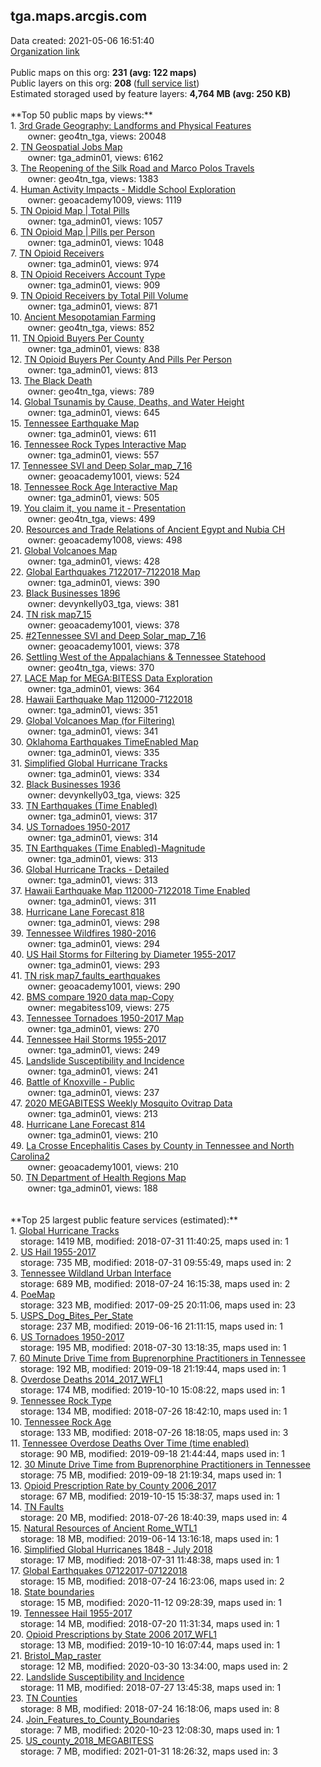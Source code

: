 <h2>tga.maps.arcgis.com</h2> Data created: 2021-05-06 16:51:40 <br /><a target='new' href='https://tga.maps.arcgis.com'>Organization link</a><br /><br />Public maps on this org: <b>231 (avg: 122 maps)</b><br />Public layers on this org: <b>208 </b>(<a target='new' href='https://services.arcgis.com/QdHwhlbx61LR3TWb/ArcGIS/rest/services'>full service list</a>)<br />Estimated storaged used by feature layers: <b>4,764 MB (avg: 250 KB)</b><br /><br />**Top 50 public maps by views:**<br />  1. <a target='new' href='https://www.arcgis.com/home/item.html?id=607c6fa08cd24a1ebde3436fb7c1ecc3'>3rd Grade Geography: Landforms and Physical Features</a> <br />  &nbsp;&nbsp;&nbsp;&nbsp; &nbsp;&nbsp;owner: geo4tn_tga, views: 20048<br />  2. <a target='new' href='https://www.arcgis.com/home/item.html?id=25f55d2a85c042d1b8fd591328c15af8'>TN Geospatial Jobs Map</a> <br />  &nbsp;&nbsp;&nbsp;&nbsp; &nbsp;&nbsp;owner: tga_admin01, views: 6162<br />  3. <a target='new' href='https://www.arcgis.com/home/item.html?id=c8b9946530184a58bff1dbf3a04c277e'>The Reopening of the Silk Road and Marco Polos Travels</a> <br />  &nbsp;&nbsp;&nbsp;&nbsp; &nbsp;&nbsp;owner: geo4tn_tga, views: 1383<br />  4. <a target='new' href='https://www.arcgis.com/home/item.html?id=3f1c346e949641499ce94d36834ac0a0'>Human Activity Impacts - Middle School Exploration</a> <br />  &nbsp;&nbsp;&nbsp;&nbsp; &nbsp;&nbsp;owner: geoacademy1009, views: 1119<br />  5. <a target='new' href='https://www.arcgis.com/home/item.html?id=caedec2577a44394baeb4243d8582c06'>TN Opioid Map | Total Pills</a> <br />  &nbsp;&nbsp;&nbsp;&nbsp; &nbsp;&nbsp;owner: tga_admin01, views: 1057<br />  6. <a target='new' href='https://www.arcgis.com/home/item.html?id=d34fc86e462842aa8bb5db390ee44f91'>TN Opioid Map | Pills per Person</a> <br />  &nbsp;&nbsp;&nbsp;&nbsp; &nbsp;&nbsp;owner: tga_admin01, views: 1048<br />  7. <a target='new' href='https://www.arcgis.com/home/item.html?id=346288ef35ce4603812a4a651826ce31'>TN Opioid Receivers</a> <br />  &nbsp;&nbsp;&nbsp;&nbsp; &nbsp;&nbsp;owner: tga_admin01, views: 974<br />  8. <a target='new' href='https://www.arcgis.com/home/item.html?id=4c5af7af39944541ac431fbe2c77ba47'>TN Opioid Receivers Account Type</a> <br />  &nbsp;&nbsp;&nbsp;&nbsp; &nbsp;&nbsp;owner: tga_admin01, views: 909<br />  9. <a target='new' href='https://www.arcgis.com/home/item.html?id=7429f44d088c4f588ec197840f8e6a99'>TN Opioid Receivers by Total Pill Volume</a> <br />  &nbsp;&nbsp;&nbsp;&nbsp; &nbsp;&nbsp;owner: tga_admin01, views: 871<br />  10. <a target='new' href='https://www.arcgis.com/home/item.html?id=f33d628f8cc642bfa8237b5f5179fbf5'>Ancient Mesopotamian Farming</a> <br />  &nbsp;&nbsp;&nbsp;&nbsp; &nbsp;&nbsp;owner: geo4tn_tga, views: 852<br />  11. <a target='new' href='https://www.arcgis.com/home/item.html?id=6ac9f71719c94f80867c935fcbdb051e'>TN Opioid Buyers Per County</a> <br />  &nbsp;&nbsp;&nbsp;&nbsp; &nbsp;&nbsp;owner: tga_admin01, views: 838<br />  12. <a target='new' href='https://www.arcgis.com/home/item.html?id=c0006fc69d01493089047dadb90e28e2'>TN Opioid Buyers Per County  And Pills Per Person</a> <br />  &nbsp;&nbsp;&nbsp;&nbsp; &nbsp;&nbsp;owner: tga_admin01, views: 813<br />  13. <a target='new' href='https://www.arcgis.com/home/item.html?id=a711efa86bd94e92acbe61551dafb945'>The Black Death</a> <br />  &nbsp;&nbsp;&nbsp;&nbsp; &nbsp;&nbsp;owner: geo4tn_tga, views: 789<br />  14. <a target='new' href='https://www.arcgis.com/home/item.html?id=0e7439c313164713a7a893c3f6a6daf3'>Global Tsunamis by Cause, Deaths, and Water Height</a> <br />  &nbsp;&nbsp;&nbsp;&nbsp; &nbsp;&nbsp;owner: tga_admin01, views: 645<br />  15. <a target='new' href='https://www.arcgis.com/home/item.html?id=9e718c30c52d49b88ae6e7cfcd0b859d'>Tennessee Earthquake Map</a> <br />  &nbsp;&nbsp;&nbsp;&nbsp; &nbsp;&nbsp;owner: tga_admin01, views: 611<br />  16. <a target='new' href='https://www.arcgis.com/home/item.html?id=ddaac13dd4d948bb987ada0c449aa506'>Tennessee Rock Types Interactive Map</a> <br />  &nbsp;&nbsp;&nbsp;&nbsp; &nbsp;&nbsp;owner: tga_admin01, views: 557<br />  17. <a target='new' href='https://www.arcgis.com/home/item.html?id=b5c8c5a092d84592a35b2db573d8371e'>Tennessee SVI  and Deep Solar_map_7_16</a> <br />  &nbsp;&nbsp;&nbsp;&nbsp; &nbsp;&nbsp;owner: geoacademy1001, views: 524<br />  18. <a target='new' href='https://www.arcgis.com/home/item.html?id=9e3c0dc6ed1a4c1ca1682b08a0b1c8a5'>Tennessee Rock Age Interactive Map</a> <br />  &nbsp;&nbsp;&nbsp;&nbsp; &nbsp;&nbsp;owner: tga_admin01, views: 505<br />  19. <a target='new' href='https://www.arcgis.com/home/item.html?id=a979706f95224ddcb41eda4192507951'>You claim it, you name it  - Presentation</a> <br />  &nbsp;&nbsp;&nbsp;&nbsp; &nbsp;&nbsp;owner: geo4tn_tga, views: 499<br />  20. <a target='new' href='https://www.arcgis.com/home/item.html?id=68a7c2e6e6564947818c356187086023'>Resources and Trade Relations of Ancient Egypt and Nubia CH</a> <br />  &nbsp;&nbsp;&nbsp;&nbsp; &nbsp;&nbsp;owner: geoacademy1008, views: 498<br />  21. <a target='new' href='https://www.arcgis.com/home/item.html?id=2f25f6ddfdda445a848b427bdaf58120'>Global Volcanoes Map</a> <br />  &nbsp;&nbsp;&nbsp;&nbsp; &nbsp;&nbsp;owner: tga_admin01, views: 428<br />  22. <a target='new' href='https://www.arcgis.com/home/item.html?id=3ef489e3069148c2b13924bf542b6887'>Global Earthquakes 7122017-7122018 Map</a> <br />  &nbsp;&nbsp;&nbsp;&nbsp; &nbsp;&nbsp;owner: tga_admin01, views: 390<br />  23. <a target='new' href='https://www.arcgis.com/home/item.html?id=39dda2008f784b5299feb44d97a772ea'>Black Businesses 1896</a> <br />  &nbsp;&nbsp;&nbsp;&nbsp; &nbsp;&nbsp;owner: devynkelly03_tga, views: 381<br />  24. <a target='new' href='https://www.arcgis.com/home/item.html?id=a1d3c3f9f8594417a26c50f2df1c75b7'>TN risk map7_15</a> <br />  &nbsp;&nbsp;&nbsp;&nbsp; &nbsp;&nbsp;owner: geoacademy1001, views: 378<br />  25. <a target='new' href='https://www.arcgis.com/home/item.html?id=1ecae96a337d496a94143b5c18517b93'>#2Tennessee SVI  and Deep Solar_map_7_16</a> <br />  &nbsp;&nbsp;&nbsp;&nbsp; &nbsp;&nbsp;owner: geoacademy1001, views: 378<br />  26. <a target='new' href='https://www.arcgis.com/home/item.html?id=7016be44b82d422ba762299bf793c293'>Settling West of the Appalachians & Tennessee Statehood</a> <br />  &nbsp;&nbsp;&nbsp;&nbsp; &nbsp;&nbsp;owner: geo4tn_tga, views: 370<br />  27. <a target='new' href='https://www.arcgis.com/home/item.html?id=a5c7443265444924be2ad69d42b37ed6'>LACE Map for MEGA:BITESS Data Exploration</a> <br />  &nbsp;&nbsp;&nbsp;&nbsp; &nbsp;&nbsp;owner: tga_admin01, views: 364<br />  28. <a target='new' href='https://www.arcgis.com/home/item.html?id=72280061a2494e5995ffda5539ea6133'>Hawaii Earthquake Map 112000-7122018</a> <br />  &nbsp;&nbsp;&nbsp;&nbsp; &nbsp;&nbsp;owner: tga_admin01, views: 351<br />  29. <a target='new' href='https://www.arcgis.com/home/item.html?id=930da75a62574b59a760802870b63883'>Global Volcanoes Map (for Filtering)</a> <br />  &nbsp;&nbsp;&nbsp;&nbsp; &nbsp;&nbsp;owner: tga_admin01, views: 341<br />  30. <a target='new' href='https://www.arcgis.com/home/item.html?id=1b6298722782414cb9f9891e4b7b7f1d'>Oklahoma Earthquakes  TimeEnabled Map</a> <br />  &nbsp;&nbsp;&nbsp;&nbsp; &nbsp;&nbsp;owner: tga_admin01, views: 335<br />  31. <a target='new' href='https://www.arcgis.com/home/item.html?id=e064892f4bc548248b121e7a2d9350aa'>Simplified Global Hurricane Tracks</a> <br />  &nbsp;&nbsp;&nbsp;&nbsp; &nbsp;&nbsp;owner: tga_admin01, views: 334<br />  32. <a target='new' href='https://www.arcgis.com/home/item.html?id=db554089f02a4d23b20dfb14ef01f073'>Black Businesses 1936</a> <br />  &nbsp;&nbsp;&nbsp;&nbsp; &nbsp;&nbsp;owner: devynkelly03_tga, views: 325<br />  33. <a target='new' href='https://www.arcgis.com/home/item.html?id=138e92bb330e45e6a3642bae49cc8ce2'>TN Earthquakes (Time Enabled)</a> <br />  &nbsp;&nbsp;&nbsp;&nbsp; &nbsp;&nbsp;owner: tga_admin01, views: 317<br />  34. <a target='new' href='https://www.arcgis.com/home/item.html?id=062d0786066e40818666755a7478ed5b'>US Tornadoes 1950-2017</a> <br />  &nbsp;&nbsp;&nbsp;&nbsp; &nbsp;&nbsp;owner: tga_admin01, views: 314<br />  35. <a target='new' href='https://www.arcgis.com/home/item.html?id=0a9dc152108f401292d52d10072b87cb'>TN Earthquakes (Time Enabled)-Magnitude</a> <br />  &nbsp;&nbsp;&nbsp;&nbsp; &nbsp;&nbsp;owner: tga_admin01, views: 313<br />  36. <a target='new' href='https://www.arcgis.com/home/item.html?id=3f38ace3a6344583a859549acd053212'>Global Hurricane Tracks - Detailed</a> <br />  &nbsp;&nbsp;&nbsp;&nbsp; &nbsp;&nbsp;owner: tga_admin01, views: 313<br />  37. <a target='new' href='https://www.arcgis.com/home/item.html?id=1ea71d83310d45f484bdeda24a84b09a'>Hawaii Earthquake Map 112000-7122018 Time Enabled</a> <br />  &nbsp;&nbsp;&nbsp;&nbsp; &nbsp;&nbsp;owner: tga_admin01, views: 311<br />  38. <a target='new' href='https://www.arcgis.com/home/item.html?id=e2ef7376d55d4b40b1743673400c9070'>Hurricane Lane Forecast 818</a> <br />  &nbsp;&nbsp;&nbsp;&nbsp; &nbsp;&nbsp;owner: tga_admin01, views: 298<br />  39. <a target='new' href='https://www.arcgis.com/home/item.html?id=a79c38b4e2974b6b889161fbff0038d1'>Tennessee Wildfires 1980-2016</a> <br />  &nbsp;&nbsp;&nbsp;&nbsp; &nbsp;&nbsp;owner: tga_admin01, views: 294<br />  40. <a target='new' href='https://www.arcgis.com/home/item.html?id=50b7ffed7dd34c6b8e10cc784106274a'>US Hail Storms for Filtering by Diameter 1955-2017</a> <br />  &nbsp;&nbsp;&nbsp;&nbsp; &nbsp;&nbsp;owner: tga_admin01, views: 293<br />  41. <a target='new' href='https://www.arcgis.com/home/item.html?id=4055518bc09d456194694f02fa2293b2'>TN risk map7_faults_earthquakes</a> <br />  &nbsp;&nbsp;&nbsp;&nbsp; &nbsp;&nbsp;owner: geoacademy1001, views: 290<br />  42. <a target='new' href='https://www.arcgis.com/home/item.html?id=8836703fc78e43268851f84fe49df7dd'>BMS compare 1920 data map-Copy</a> <br />  &nbsp;&nbsp;&nbsp;&nbsp; &nbsp;&nbsp;owner: megabitess109, views: 275<br />  43. <a target='new' href='https://www.arcgis.com/home/item.html?id=54e89c9d3b9a4242987115cafa4aa0fa'>Tennessee Tornadoes 1950-2017 Map</a> <br />  &nbsp;&nbsp;&nbsp;&nbsp; &nbsp;&nbsp;owner: tga_admin01, views: 270<br />  44. <a target='new' href='https://www.arcgis.com/home/item.html?id=4497f6a8912f42a5a8a0c89a985dd9ea'>Tennessee Hail Storms 1955-2017</a> <br />  &nbsp;&nbsp;&nbsp;&nbsp; &nbsp;&nbsp;owner: tga_admin01, views: 249<br />  45. <a target='new' href='https://www.arcgis.com/home/item.html?id=8efe279fd2d247aab7a0eb7112b7dfc4'>Landslide Susceptibility and Incidence</a> <br />  &nbsp;&nbsp;&nbsp;&nbsp; &nbsp;&nbsp;owner: tga_admin01, views: 241<br />  46. <a target='new' href='https://www.arcgis.com/home/item.html?id=b0ebca4497f6435cb757d82d1893a95e'>Battle of Knoxville - Public</a> <br />  &nbsp;&nbsp;&nbsp;&nbsp; &nbsp;&nbsp;owner: tga_admin01, views: 237<br />  47. <a target='new' href='https://www.arcgis.com/home/item.html?id=1c4465d5bbf54329b18196e02e6dfa63'>2020 MEGABITESS Weekly Mosquito Ovitrap Data</a> <br />  &nbsp;&nbsp;&nbsp;&nbsp; &nbsp;&nbsp;owner: tga_admin01, views: 213<br />  48. <a target='new' href='https://www.arcgis.com/home/item.html?id=dc05f3d8c3f0447dbea9dfa29df3d02d'>Hurricane Lane Forecast 814</a> <br />  &nbsp;&nbsp;&nbsp;&nbsp; &nbsp;&nbsp;owner: tga_admin01, views: 210<br />  49. <a target='new' href='https://www.arcgis.com/home/item.html?id=c3318e7d93864f288d2855a3cacecd30'>La Crosse Encephalitis Cases by County in Tennessee and North Carolina2</a> <br />  &nbsp;&nbsp;&nbsp;&nbsp; &nbsp;&nbsp;owner: geoacademy1001, views: 210<br />  50. <a target='new' href='https://www.arcgis.com/home/item.html?id=d15889023f184cb89d2e973701446c03'>TN Department of Health Regions Map</a> <br />  &nbsp;&nbsp;&nbsp;&nbsp; &nbsp;&nbsp;owner: tga_admin01, views: 188<br /><br /><br />**Top 25 largest public feature services (estimated):**<br /> 1. <a target='new' href='https://www.arcgis.com/home/item.html?id=21df35e58c344f5e875d9d8808bcafbe'>Global Hurricane Tracks</a><br /> &nbsp;&nbsp;&nbsp;&nbsp;storage: 1419 MB, modified: 2018-07-31 11:40:25, maps used in: 1<br /> 2. <a target='new' href='https://www.arcgis.com/home/item.html?id=15cf53256f38493cac4a813b07704876'>US Hail 1955-2017</a><br /> &nbsp;&nbsp;&nbsp;&nbsp;storage: 735 MB, modified: 2018-07-31 09:55:49, maps used in: 2<br /> 3. <a target='new' href='https://www.arcgis.com/home/item.html?id=bc751b7c5bb244a3b56279c10684f987'>Tennessee Wildland Urban Interface</a><br /> &nbsp;&nbsp;&nbsp;&nbsp;storage: 689 MB, modified: 2018-07-24 16:15:38, maps used in: 2<br /> 4. <a target='new' href='https://www.arcgis.com/home/item.html?id=91a38a9a573447c6bd273e7d72a7fc39'>PoeMap</a><br /> &nbsp;&nbsp;&nbsp;&nbsp;storage: 323 MB, modified: 2017-09-25 20:11:06, maps used in: 23<br /> 5. <a target='new' href='https://www.arcgis.com/home/item.html?id=de4f245cfef846c793f1282db1c0452b'>USPS_Dog_Bites_Per_State</a><br /> &nbsp;&nbsp;&nbsp;&nbsp;storage: 237 MB, modified: 2019-06-16 21:11:15, maps used in: 1<br /> 6. <a target='new' href='https://www.arcgis.com/home/item.html?id=3a3d23bb54e94907964a04c398aae469'>US Tornadoes 1950-2017</a><br /> &nbsp;&nbsp;&nbsp;&nbsp;storage: 195 MB, modified: 2018-07-30 13:18:35, maps used in: 1<br /> 7. <a target='new' href='https://www.arcgis.com/home/item.html?id=9e756c9f83584a669a332ae44204c808'>60 Minute Drive Time from Buprenorphine Practitioners in Tennessee</a><br /> &nbsp;&nbsp;&nbsp;&nbsp;storage: 192 MB, modified: 2019-09-18 21:19:44, maps used in: 1<br /> 8. <a target='new' href='https://www.arcgis.com/home/item.html?id=d0bda1f9ab804d8f870c2730fb917353'>Overdose Deaths 2014_2017_WFL1</a><br /> &nbsp;&nbsp;&nbsp;&nbsp;storage: 174 MB, modified: 2019-10-10 15:08:22, maps used in: 1<br /> 9. <a target='new' href='https://www.arcgis.com/home/item.html?id=749a7247fad544be8ded765f34d2ed07'>Tennessee Rock Type</a><br /> &nbsp;&nbsp;&nbsp;&nbsp;storage: 134 MB, modified: 2018-07-26 18:42:10, maps used in: 1<br /> 10. <a target='new' href='https://www.arcgis.com/home/item.html?id=669fc3f3cd4048689d48ef5f2d94bbbe'>Tennessee Rock Age</a><br /> &nbsp;&nbsp;&nbsp;&nbsp;storage: 133 MB, modified: 2018-07-26 18:18:05, maps used in: 3<br /> 11. <a target='new' href='https://www.arcgis.com/home/item.html?id=87b5131045894352ad318f9d4bf02183'>Tennessee Overdose Deaths Over Time (time enabled)</a><br /> &nbsp;&nbsp;&nbsp;&nbsp;storage: 90 MB, modified: 2019-09-18 21:44:44, maps used in: 1<br /> 12. <a target='new' href='https://www.arcgis.com/home/item.html?id=e06b30c2f9164c59aa6613b8c3d15f80'>30 Minute Drive Time from Buprenorphine Practitioners in Tennessee</a><br /> &nbsp;&nbsp;&nbsp;&nbsp;storage: 75 MB, modified: 2019-09-18 21:19:34, maps used in: 1<br /> 13. <a target='new' href='https://www.arcgis.com/home/item.html?id=242c70e723984add9da3794aa25d4ab0'>Opioid Prescription Rate by County 2006_2017</a><br /> &nbsp;&nbsp;&nbsp;&nbsp;storage: 67 MB, modified: 2019-10-15 15:38:37, maps used in: 1<br /> 14. <a target='new' href='https://www.arcgis.com/home/item.html?id=660a6366b0694a798a4d9a06d866ebee'>TN Faults</a><br /> &nbsp;&nbsp;&nbsp;&nbsp;storage: 20 MB, modified: 2018-07-26 18:40:39, maps used in: 4<br /> 15. <a target='new' href='https://www.arcgis.com/home/item.html?id=53d7f3062add4e2c9b9fe2f8273cfb96'>Natural Resources of Ancient Rome_WTL1</a><br /> &nbsp;&nbsp;&nbsp;&nbsp;storage: 18 MB, modified: 2019-06-14 13:16:18, maps used in: 1<br /> 16. <a target='new' href='https://www.arcgis.com/home/item.html?id=fa96aff931c840da94148270fcdc5645'>Simplified Global Hurricanes 1848 - July 2018</a><br /> &nbsp;&nbsp;&nbsp;&nbsp;storage: 17 MB, modified: 2018-07-31 11:48:38, maps used in: 1<br /> 17. <a target='new' href='https://www.arcgis.com/home/item.html?id=9a6f0a75f6f442a589d733ac755faf52'>Global Earthquakes 07122017-07122018</a><br /> &nbsp;&nbsp;&nbsp;&nbsp;storage: 15 MB, modified: 2018-07-24 16:23:06, maps used in: 2<br /> 18. <a target='new' href='https://www.arcgis.com/home/item.html?id=76911926197f49ad90dea888c035c164'>State boundaries</a><br /> &nbsp;&nbsp;&nbsp;&nbsp;storage: 15 MB, modified: 2020-11-12 09:28:39, maps used in: 1<br /> 19. <a target='new' href='https://www.arcgis.com/home/item.html?id=2e0080c9f2c740b88e71a224071ae50a'>Tennessee Hail 1955-2017</a><br /> &nbsp;&nbsp;&nbsp;&nbsp;storage: 14 MB, modified: 2018-07-20 11:31:34, maps used in: 1<br /> 20. <a target='new' href='https://www.arcgis.com/home/item.html?id=8b5a8ea34d59410799da86a01d8c53ab'>Opioid Prescriptions by State 2006 2017_WFL1</a><br /> &nbsp;&nbsp;&nbsp;&nbsp;storage: 13 MB, modified: 2019-10-10 16:07:44, maps used in: 1<br /> 21. <a target='new' href='https://www.arcgis.com/home/item.html?id=fcb3f657f5ae41e49b3f11ca55d2822c'>Bristol_Map_raster</a><br /> &nbsp;&nbsp;&nbsp;&nbsp;storage: 12 MB, modified: 2020-03-30 13:34:00, maps used in: 2<br /> 22. <a target='new' href='https://www.arcgis.com/home/item.html?id=801b2b37c4d44872ae8f29174ecbec52'>Landslide Susceptibility and Incidence</a><br /> &nbsp;&nbsp;&nbsp;&nbsp;storage: 11 MB, modified: 2018-07-27 13:45:38, maps used in: 1<br /> 23. <a target='new' href='https://www.arcgis.com/home/item.html?id=74d5b33de00144acab2ff257769134e5'>TN Counties</a><br /> &nbsp;&nbsp;&nbsp;&nbsp;storage: 8 MB, modified: 2018-07-24 16:18:06, maps used in: 8<br /> 24. <a target='new' href='https://www.arcgis.com/home/item.html?id=db5493e79e9443a08e153c89ba1cf410'>Join_Features_to_County_Boundaries</a><br /> &nbsp;&nbsp;&nbsp;&nbsp;storage: 7 MB, modified: 2020-10-23 12:08:30, maps used in: 1<br /> 25. <a target='new' href='https://www.arcgis.com/home/item.html?id=44c310c10831403b98d1d520e68436a4'>US_county_2018_MEGABITESS</a><br /> &nbsp;&nbsp;&nbsp;&nbsp;storage: 7 MB, modified: 2021-01-31 18:26:32, maps used in: 3<br />